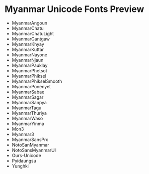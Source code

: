 # Myanmar Unicode Fonts Preview

- MyanmarAngoun
- MyanmarChatu
- MyanmarChatuLight
- MyanmarGantgaw
- MyanmarKhyay
- MyanmarKuttar
- MyanmarNayone
- MyanmarNjaun
- MyanmarPauklay
- MyanmarPhetsot
- MyanmarPhiksel
- MyanmarPhikselSmooth
- MyanmarPonenyet
- MyanmarSabae
- MyanmarSagar
- MyanmarSanpya
- MyanmarTagu
- MyanmarThuriya
- MyanmarWaso
- MyanmarYinma
- Mon3
- Myanmar3
- MyanmarSansPro
- NotoSanMyanmar
- NotoSansMyanmarUI
- Ours-Unicode
- Pyidaungsu
- Yunghki